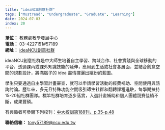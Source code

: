 ```yaml
---
title: "ideaNCU創意社群"
tags: ["Mustread", "Undergraduate", "Graduate", "Learning"]
date: 2024-07-03
index: 20
---
```


**單位：** 教務處教學發展中心  
**電話：** 03-4227151#57189  
**網址：** [ideaNCU創意社群](http://idea.ncu.edu.tw)

ideaNCU創意社群是中大師生培養自主學習、跨域合作、社會實踐與全球移動的平台，透過課內或課外知識技能的延伸，應用到生活或社會各層面，並結合創意空間的規劃設計，將滿腦子的 idea 盡情揮灑出繽紛的藍圖。

學生只要通過自主學習計畫審查，就可以申請學習活動的經費補助、空間使用與諮詢討論。歷年來，多元且特殊功能空間吸引師生社群和翻轉課程進駐，每學期扶持15-20組社群團隊。標竿社群培育逐步落實，入選計畫補助和個人團體競賽佳績不斷，成果豐碩。

有興趣者可參閱下列校刊：[中大校訓第188刊，p.35-p.48](https://reurl.cc/GmQ1q3)

**聯絡信箱：** [tony57189@ncu.edu.tw](mailto:tony57189@ncu.edu.tw)

